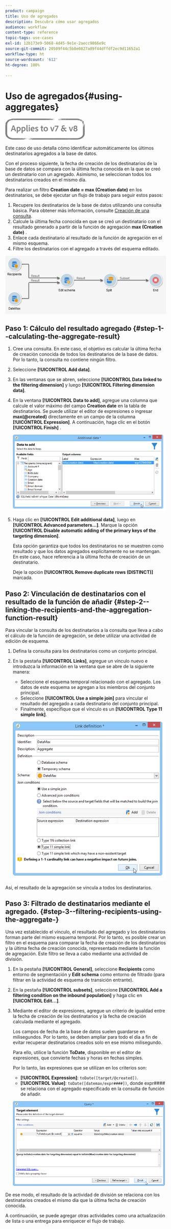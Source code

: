 ```yaml
---
product: campaign
title: Uso de agregados
description: Descubra cómo usar agregados
audience: workflow
content-type: reference
topic-tags: use-cases
exl-id: 12b173e9-5068-4d45-9e1e-2aecc9866e9c
source-git-commit: 20509f44c5b8e0827a09f44dffdf2ec9d11652a1
workflow-type: ht
source-wordcount: '612'
ht-degree: 100%

---
```


# Uso de agregados{#using-aggregates}

![](../../assets/common.svg)

Este caso de uso detalla cómo identificar automáticamente los últimos destinatarios agregados a la base de datos.

Con el proceso siguiente, la fecha de creación de los destinatarios de la base de datos se compara con la última fecha conocida en la que se creó un destinatario con un agregado. Asimismo, se seleccionan todos los destinatarios creados en el mismo día.

Para realizar un filtro **Creation date = max (Creation date)** en los destinatarios, se debe ejecutar un flujo de trabajo para seguir estos pasos:

1. Recupere los destinatarios de la base de datos utilizando una consulta básica. Para obtener más información, consulte [Creación de una consulta](query.md#creating-a-query).
1. Calcule la última fecha conocida en que se creó un destinatario con el resultado generado a partir de la función de agregación **max (Creation date)** .
1. Enlace cada destinatario al resultado de la función de agregación en el mismo esquema.
1. Filtre los destinatarios con el agregado a través del esquema editado.

![](assets/datamanagement_usecase_1.png)

## Paso 1: Cálculo del resultado agregado {#step-1--calculating-the-aggregate-result}

1. Cree una consulta. En este caso, el objetivo es calcular la última fecha de creación conocida de todos los destinatarios de la base de datos. Por lo tanto, la consulta no contiene ningún filtro.
1. Seleccione **[!UICONTROL Add data]**.
1. En las ventanas que se abren, seleccione **[!UICONTROL Data linked to the filtering dimension]** y luego **[!UICONTROL Filtering dimension data]**.
1. En la ventana **[!UICONTROL Data to add]**, agregue una columna que calcule el valor máximo del campo **Creation date** en la tabla de destinatarios. Se puede utilizar el editor de expresiones o ingresar **max(@created)** directamente en un campo de la columna **[!UICONTROL Expression]**. A continuación, haga clic en el botón **[!UICONTROL Finish]** .

   ![](assets/datamanagement_usecase_2.png)

1. Haga clic en **[!UICONTROL Edit additional data]**, luego en **[!UICONTROL Advanced parameters...]**. Marque la opción **[!UICONTROL Disable automatic adding of the primary keys of the targeting dimension]**.

   Esta opción garantiza que todos los destinatarios no se muestren como resultado y que los datos agregados explícitamente no se mantengan. En este caso, hace referencia a la última fecha de creación de un destinatario.

   Deje la opción **[!UICONTROL Remove duplicate rows (DISTINCT)]** marcada.

## Paso 2: Vinculación de destinatarios con el resultado de la función de añadir {#step-2--linking-the-recipients-and-the-aggregation-function-result}

Para vincular la consulta de los destinatarios a la consulta que lleva a cabo el cálculo de la función de agregación, se debe utilizar una actividad de edición de esquema.

1. Defina la consulta para los destinatarios como un conjunto principal.
1. En la pestaña **[!UICONTROL Links]**, agregue un vínculo nuevo e introduzca la información en la ventana que se abre de la siguiente manera:

   * Seleccione el esquema temporal relacionado con el agregado. Los datos de este esquema se agregan a los miembros del conjunto principal.
   * Seleccione **[!UICONTROL Use a simple join]** para vincular el resultado del agregado a cada destinatario del conjunto principal.
   * Finalmente, especifique que el vínculo es un **[!UICONTROL Type 11 simple link]**.

   ![](assets/datamanagement_usecase_3.png)

Así, el resultado de la agregación se vincula a todos los destinatarios.

## Paso 3: Filtrado de destinatarios mediante el agregado. {#step-3--filtering-recipients-using-the-aggregate-}

Una vez establecido el vínculo, el resultado del agregado y los destinatarios forman parte del mismo esquema temporal. Por lo tanto, es posible crear un filtro en el esquema para comparar la fecha de creación de los destinatarios y la última fecha de creación conocida, representada mediante la función de agregación. Este filtro se lleva a cabo mediante una actividad de división.

1. En la pestaña **[!UICONTROL General]**, seleccione **Recipients** como entorno de segmentación y **Edit schema** como entorno de filtrado (para filtrar en la actividad de esquema de transición entrante).
1. En la pestaña **[!UICONTROL subsets]**, seleccione **[!UICONTROL Add a filtering condition on the inbound population]** y haga clic en **[!UICONTROL Edit...]**.
1. Mediante el editor de expresiones, agregue un criterio de igualdad entre la fecha de creación de los destinatarios y la fecha de creación calculada mediante el agregado.

   Los campos de fecha de la base de datos suelen guardarse en milisegundos. Por lo tanto, se deben ampliar para todo el día a fin de evitar recuperar destinatarios creados solo en ese mismo milisegundo.

   Para ello, utilice la función **ToDate**, disponible en el editor de expresiones, que convierte fechas y horas en fechas simples.

   Por lo tanto, las expresiones que se utilizan en los criterios son:

   * **[!UICONTROL Expression]**: `toDate([target/@created])`.
   * **[!UICONTROL Value]**: `toDate([datemax/expr####])`, donde expr#### se relaciona con el agregado especificado en la consulta de función de añadir.

   ![](assets/datamanagement_usecase_4.png)

De ese modo, el resultado de la actividad de división se relaciona con los destinatarios creados el mismo día que la última fecha de creación conocida.

A continuación, se puede agregar otras actividades como una actualización de lista o una entrega para enriquecer el flujo de trabajo.
